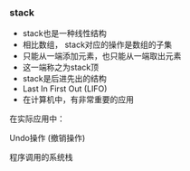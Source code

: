 ### stack

- stack也是一种线性结构
- 相比数组， stack对应的操作是数组的子集
- 只能从一端添加元素，也只能从一端取出元素
- 这一端称之为stack顶
- stack是后进先出的结构
- Last In First Out (LIFO)
- 在计算机中，有非常重要的应用

在实际应用中：

Undo操作 (撤销操作)

程序调用的系统栈